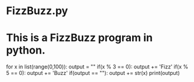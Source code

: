 # FizzBuzz.py
# This is a FizzBuzz program in python. 

for x in list(range(0,100)):
    output = ""
    if(x % 3 == 0):
        output += 'Fizz'
    if(x % 5 == 0):
        output += 'Buzz'
    if(output == ""):
        output += str(x)
    print(output)
